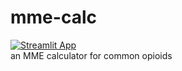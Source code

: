 # mme-calc
[![Streamlit App](https://static.streamlit.io/badges/streamlit_badge_black_white.svg)](https://jbgreenh-mme-calc-mme-calc-09kaig.streamlit.app/)  
an MME calculator for common opioids
